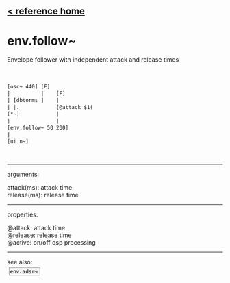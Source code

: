 [< reference home](ceammc_lib.html)
---

# env.follow~


Envelope follower with independent attack and release times

```


[osc~ 440] [F]
|          |    [F]
| [dbtorms ]    |
| |.            [@attack $1(
[*~]            |
|               |
[env.follow~ 50 200]
|
[ui.n~]

            
```

---
arguments:

attack(ms): 
            attack time<br>
release(ms): 
            release time<br>

---
properties:

@attack: attack
            time<br>
@release: 
            release time<br>
@active: on/off dsp
            processing<br>

---
see also:<br>
[![env.adsr~](img/object_env.adsr~.png)](env.adsr~.html)

